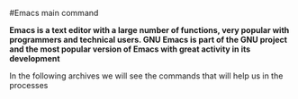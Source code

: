 #Emacs main command

**Emacs is a text editor with a large number of functions, very popular with programmers and technical users. GNU Emacs is part of the GNU project and the most popular version of Emacs with great activity in its development**

In the following archives we will see the commands that will help us in the processes